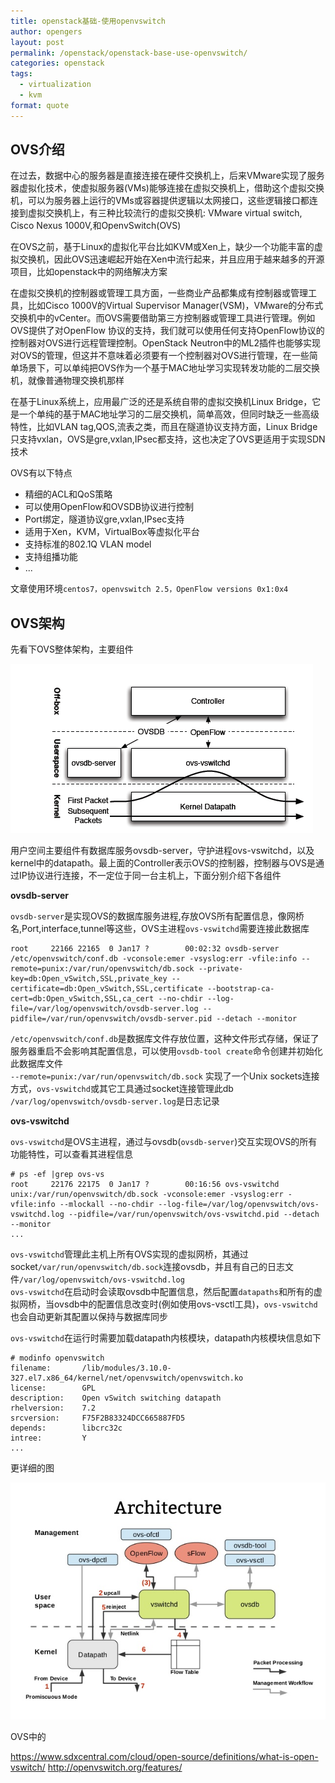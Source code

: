 ```yaml
---
title: openstack基础-使用openvswitch
author: opengers
layout: post
permalink: /openstack/openstack-base-use-openvswitch/
categories: openstack
tags:
  - virtualization
  - kvm
format: quote
---
```


## OVS介绍     

在过去，数据中心的服务器是直接连接在硬件交换机上，后来VMware实现了服务器虚拟化技术，使虚拟服务器(VMs)能够连接在虚拟交换机上，借助这个虚拟交换机，可以为服务器上运行的VMs或容器提供逻辑以太网接口，这些逻辑接口都连接到虚拟交换机上，有三种比较流行的虚拟交换机: VMware virtual switch, Cisco Nexus 1000V,和OpenvSwitch(OVS)   

在OVS之前，基于Linux的虚拟化平台比如KVM或Xen上，缺少一个功能丰富的虚拟交换机，因此OVS迅速崛起开始在Xen中流行起来，并且应用于越来越多的开源项目，比如openstack中的网络解决方案  

在虚拟交换机的控制器或管理工具方面，一些商业产品都集成有控制器或管理工具，比如Cisco 1000V的Virtual Supervisor Manager(VSM)，VMware的分布式交换机中的vCenter。而OVS需要借助第三方控制器或管理工具进行管理。例如OVS提供了对OpenFlow 协议的支持，我们就可以使用任何支持OpenFlow协议的控制器对OVS进行远程管理控制。OpenStack Neutron中的ML2插件也能够实现对OVS的管理，但这并不意味着必须要有一个控制器对OVS进行管理，在一些简单场景下，可以单纯把OVS作为一个基于MAC地址学习实现转发功能的二层交换机，就像普通物理交换机那样    

在基于Linux系统上，应用最广泛的还是系统自带的虚拟交换机Linux Bridge，它是一个单纯的基于MAC地址学习的二层交换机，简单高效，但同时缺乏一些高级特性，比如VLAN tag,QOS,流表之类，而且在隧道协议支持方面，Linux Bridge只支持vxlan，OVS是gre,vxlan,IPsec都支持，这也决定了OVS更适用于实现SDN技术   

OVS有以下特点   

- 精细的ACL和QoS策略
- 可以使用OpenFlow和OVSDB协议进行控制  
- Port绑定，隧道协议gre,vxlan,IPsec支持
- 适用于Xen，KVM，VirtualBox等虚拟化平台
- 支持标准的802.1Q VLAN model
- 支持组播功能
- ...

文章使用环境`centos7，openvswitch 2.5，OpenFlow versions 0x1:0x4`   

## OVS架构    

先看下OVS整体架构，主要组件       

![ovs1](/images/openstack/openstack-use-openvswitch/openvswitch-arch.png)   

用户空间主要组件有数据库服务ovsdb-server，守护进程ovs-vswitchd，以及kernel中的datapath。最上面的Controller表示OVS的控制器，控制器与OVS是通过IP协议进行连接，不一定位于同一台主机上，下面分别介绍下各组件   

**ovsdb-server**    

`ovsdb-server`是实现OVS的数据库服务进程,存放OVS所有配置信息，像网桥名,Port,interface,tunnel等这些，OVS主进程`ovs-vswitchd`需要连接此数据库         

``` shell 
root     22166 22165  0 Jan17 ?        00:02:32 ovsdb-server /etc/openvswitch/conf.db -vconsole:emer -vsyslog:err -vfile:info --remote=punix:/var/run/openvswitch/db.sock --private-key=db:Open_vSwitch,SSL,private_key --certificate=db:Open_vSwitch,SSL,certificate --bootstrap-ca-cert=db:Open_vSwitch,SSL,ca_cert --no-chdir --log-file=/var/log/openvswitch/ovsdb-server.log --pidfile=/var/run/openvswitch/ovsdb-server.pid --detach --monitor
```

`/etc/openvswitch/conf.db`是数据库文件存放位置，这种文件形式存储，保证了服务器重启不会影响其配置信息，可以使用`ovsdb-tool create`命令创建并初始化此数据库文件    
`--remote=punix:/var/run/openvswitch/db.sock` 实现了一个Unix sockets连接方式，`ovs-vswitchd`或其它工具通过socket连接管理此db    
`/var/log/openvswitch/ovsdb-server.log`是日志记录      

**ovs-vswitchd**   

`ovs-vswitchd`是OVS主进程，通过与ovsdb(`ovsdb-server`)交互实现OVS的所有功能特性，可以查看其进程信息          

``` shell
# ps -ef |grep ovs-vs
root     22176 22175  0 Jan17 ?        00:16:56 ovs-vswitchd unix:/var/run/openvswitch/db.sock -vconsole:emer -vsyslog:err -vfile:info --mlockall --no-chdir --log-file=/var/log/openvswitch/ovs-vswitchd.log --pidfile=/var/run/openvswitch/ovs-vswitchd.pid --detach --monitor
...
```   

`ovs-vswitchd`管理此主机上所有OVS实现的虚拟网桥，其通过socket`/var/run/openvswitch/db.sock`连接ovsdb，并且有自己的日志文件`/var/log/openvswitch/ovs-vswitchd.log`    
`ovs-vswitchd`在启动时会读取ovsdb中配置信息，然后配置`datapaths`和所有的虚拟网桥，当ovsdb中的配置信息改变时(例如使用ovs-vsctl工具)，`ovs-vswitchd`也会自动更新其配置以保持与数据库同步      

`ovs-vswitchd`在运行时需要加载datapath内核模块，datapath内核模块信息如下        

``` shell
# modinfo openvswitch
filename:       /lib/modules/3.10.0-327.el7.x86_64/kernel/net/openvswitch/openvswitch.ko
license:        GPL
description:    Open vSwitch switching datapath
rhelversion:    7.2
srcversion:     F75F2B83324DCC665887FD5
depends:        libcrc32c
intree:         Y
...
```







更详细的图   

![ovs1](/images/openstack/openstack-use-openvswitch/openvswitch-details.png)  

OVS中的


















https://www.sdxcentral.com/cloud/open-source/definitions/what-is-open-vswitch/
http://openvswitch.org/features/
